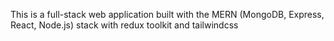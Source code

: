 This is a full-stack web application built with the MERN (MongoDB, Express, React, Node.js) stack with redux toolkit and tailwindcss
